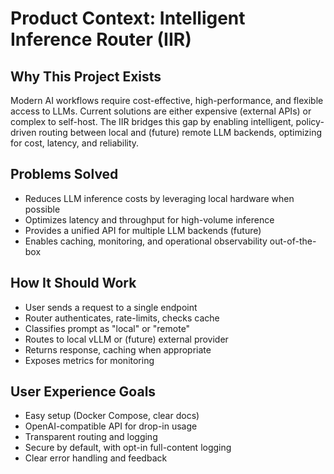 # Product Context: Intelligent Inference Router (IIR)

## Why This Project Exists
Modern AI workflows require cost-effective, high-performance, and flexible access to LLMs. Current solutions are either expensive (external APIs) or complex to self-host. The IIR bridges this gap by enabling intelligent, policy-driven routing between local and (future) remote LLM backends, optimizing for cost, latency, and reliability.

## Problems Solved
- Reduces LLM inference costs by leveraging local hardware when possible
- Optimizes latency and throughput for high-volume inference
- Provides a unified API for multiple LLM backends (future)
- Enables caching, monitoring, and operational observability out-of-the-box

## How It Should Work
- User sends a request to a single endpoint
- Router authenticates, rate-limits, checks cache
- Classifies prompt as "local" or "remote"
- Routes to local vLLM or (future) external provider
- Returns response, caching when appropriate
- Exposes metrics for monitoring

## User Experience Goals
- Easy setup (Docker Compose, clear docs)
- OpenAI-compatible API for drop-in usage
- Transparent routing and logging
- Secure by default, with opt-in full-content logging
- Clear error handling and feedback

